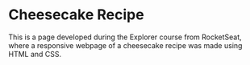 
# Cheesecake Recipe

This is a page developed during the Explorer course from RocketSeat, where a responsive webpage of a cheesecake recipe was made using HTML and CSS.
